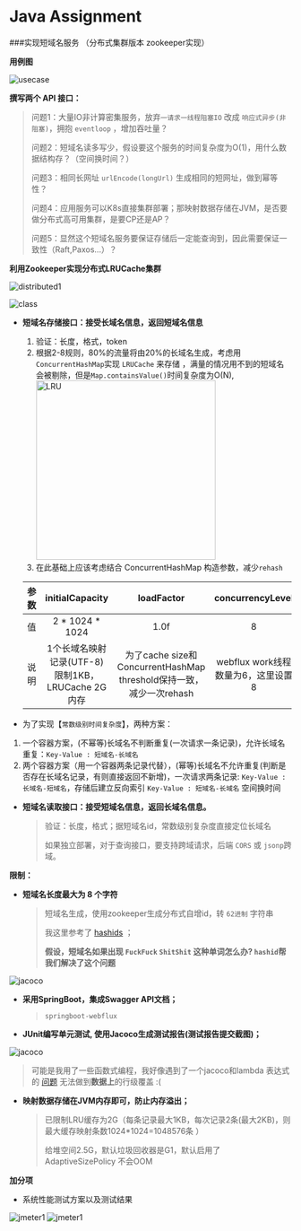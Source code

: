 
# Java Assignment

###实现短域名服务  （分布式集群版本 zookeeper实现）

**用例图**

![usecase](https://github.com/hardenCN/interview-assignments/raw/master/java/short_url_distributed/doc/usecase.jpg)

**撰写两个 API 接口：**


>  问题1：大量IO非计算密集服务，放弃``一请求一线程阻塞IO`` 改成 ``响应式异步(非阻塞)``，拥抱 ``eventloop`` ，增加吞吐量？
>
>  问题2：短域名读多写少，假设要这个服务的时间复杂度为O(1)，用什么数据结构存？（空间换时间？）
>
>  问题3：相同长网址 ``urlEncode(longUrl)`` 生成相同的短网址，做到幂等性？
>
>  问题4：应用服务可以K8s直接集群部署；那映射数据存储在JVM，是否要做分布式高可用集群，是要CP还是AP？
>
>  问题5：显然这个短域名服务要保证存储后一定能查询到，因此需要保证一致性（Raft,Paxos...）？

**利用Zookeeper实现分布式LRUCache集群**

![distributed1](https://github.com/hardenCN/interview-assignments/raw/master/java/short_url_distributed/doc/distributed1.jpg)

![class](https://github.com/hardenCN/interview-assignments/raw/master/java/short_url_distributed/doc/class.jpg)

- **短域名存储接口：接受长域名信息，返回短域名信息**
    1. 验证：长度，格式，token
    2. 根据2-8规则，80%的流量将由20%的长域名生成，考虑用``ConcurrentHashMap``实现 ``LRUCache`` 来存储 ，满量的情况用不到的短域名会被剔除，但是``Map.containsValue()``时间复杂度为O(N),
       <img alt="LRU" height="320" src="https://github.com/hardenCN/interview-assignments/raw/master/java/short_url_distributed/doc/LRU.png"/>
    3. 在此基础上应该考虑结合 ConcurrentHashMap 构造参数，减少``rehash``

  | 参数 | initialCapacity | loadFactor | concurrencyLevel |
    | :----:|:----:|:----:|:----:|
  | 值 | 2 * 1024 * 1024 | 1.0f | 8 |
  | 说明 | 1个长域名映射记录(UTF-8)限制1KB，LRUCache 2G内存 | 为了cache size和ConcurrentHashMap threshold保持一致，减少一次rehash | webflux work线程数量为6，这里设置8 |


* 为了实现【``常数级别时间复杂度``】，两种方案：
1. 一个容器方案，(不幂等)长域名不判断重复(一次请求一条记录)，允许长域名重复：``Key-Value : 短域名-长域名``
2. 两个容器方案（用一个容器两条记录代替），(幂等)长域名不允许重复(判断是否存在长域名记录，有则直接返回不新增)，一次请求两条记录: ``Key-Value : 长域名-短域名``，存储后建立反向索引 ``Key-Value : 短域名-长域名`` 空间换时间


- **短域名读取接口：接受短域名信息，返回长域名信息。**
  > 验证：长度，格式；据短域名id，常数级别复杂度直接定位长域名
  >
  > 如果独立部署，对于查询接口，要支持跨域请求，后端 ``CORS`` 或 ``jsonp``跨域。


**限制：**
- **短域名长度最大为 8 个字符**

  > 短域名生成，使用zookeeper生成分布式自增id，转 ``62进制`` 字符串
  >
  > 我这里参考了 [hashids](https://hashids.org/) ；
  >
  > **假设，短域名如果出现 ``FuckFuck`` ``ShitShit`` 这种单词怎么办? ``hashid``帮我们解决了这个问题**

![jacoco](https://github.com/hardenCN/interview-assignments/raw/master/java/short_url_distributed/doc/badhash.jpg)


- **采用SpringBoot，集成Swagger API文档；**
  > ``springboot-webflux``
- **JUnit编写单元测试, 使用Jacoco生成测试报告(测试报告提交截图)；**

![jacoco](https://github.com/hardenCN/interview-assignments/raw/master/java/short_url_distributed/doc/jacocoReport.jpg)

> 可能是我用了一些函数式编程，我好像遇到了一个jacoco和lambda 表达式的 [问题](https://github.com/jacoco/jacoco/issues/885) 无法做到**数据上**的行级覆盖 :(

- **映射数据存储在JVM内存即可，防止内存溢出；**
  > 已限制LRU缓存为2G（每条记录最大1KB，每次记录2条(最大2KB)，则最大缓存映射条数1024*1024=1048576条 ）
  >
  > 给堆空间2.5G，默认垃圾回收器是G1，默认启用了 AdaptiveSizePolicy 不会OOM


**加分项**

- 系统性能测试方案以及测试结果


![jmeter1](https://github.com/hardenCN/interview-assignments/raw/master/java/short_url_distributed/doc/jmeter1.jpg)
![jmeter1](https://github.com/hardenCN/interview-assignments/raw/master/java/short_url_distributed/doc/jmeter2.jpg)

